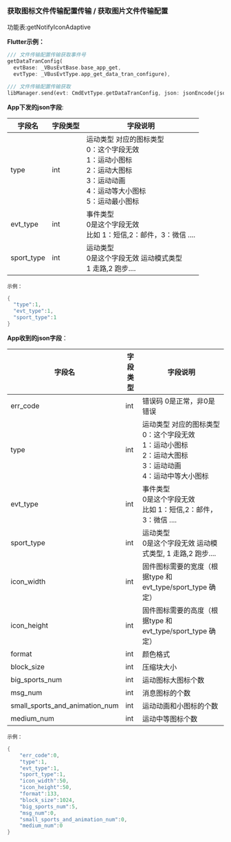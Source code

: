 ### 获取图标文件传输配置传输 / 获取图片文件传输配置


功能表:getNotifyIconAdaptive

**Flutter示例：**

```dart
/// 文件传输配置传输获取事件号
getDataTranConfig(
  evtBase: _VBusEvtBase.base_app_get,
  evtType: _VBusEvtType.app_get_data_tran_configure),

/// 文件传输配置传输获取
libManager.send(evt: CmdEvtType.getDataTranConfig, json: jsonEncode(json));
```



**App下发的json字段**:

| 字段名     | 字段类型 | 字段说明                                                     |
| ---------- | -------- | ------------------------------------------------------------ |
| type       | int      | 运动类型 对应的图标类型 <br />0：这个字段无效<br />1：运动小图标<br />2：运动大图标<br />3：运动动画  <br />4：运动等大小图标 <br />5：运动最小图标 |
| evt_type   | int      | 事件类型<br />0是这个字段无效 <br />比如  1：短信,2：邮件，3：微信 .... |
| sport_type | int      | 运动类型<br /> 0是这个字段无效 运动模式类型<br />1 走路,2 跑步.... |

`示例：`

```c
{
  "type":1,
  "evt_type":1,
  "sport_type":1
}
```

**App收到的json字段**：

| 字段名                         | 字段类型 | 字段说明                                                     |
| ------------------------------ | -------- | ------------------------------------------------------------ |
| err_code                       | int      | 错误码 0是正常，非0是错误                                    |
| type                           | int      | 运动类型 对应的图标类型 <br />0：这个字段无效<br />1：运动小图标<br />2：运动大图标  <br />3：运动动画  <br />4：运动中等大小图标 |
| evt_type                       | int      | 事件类型<br />0是这个字段无效 <br />比如  1：短信,2：邮件，3：微信 .... |
| sport_type                     | int      | 运动类型<br />0是这个字段无效 运动模式类型, 1 走路,2 跑步.... |
| icon_width                     | int      | 固件图标需要的宽度（根据type 和 evt_type/sport_type 确定）   |
| icon_height                    | int      | 固件图标需要的高度（根据type 和 evt_type/sport_type 确定）   |
| format                         | int      | 颜色格式                                                     |
| block_size                     | int      | 压缩块大小                                                   |
| big_sports_num                 | int      | 运动图标大图标个数                                           |
| msg_num                        | int      | 消息图标的个数                                               |
| small_sports_and_animation_num | int      | 运动动画和小图标的个数                                       |
| medium_num                     | int      | 运动中等图标个数                                             |

`示例：`

```c
{
  	"err_code":0,
    "type":1,
    "evt_type":1,
    "sport_type":1,
    "icon_width":50,
    "icon_height":50,
    "format":133,
    "block_size":1024,
    "big_sports_num":5,
    "msg_num":0,
    "small_sports_and_animation_num":0,
    "medium_num":0
}
```

